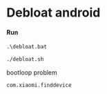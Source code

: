 # Debloat android

#### Run
```ps
.\debloat.bat
```
```bash
./debloat.sh
```

bootloop problem
```package
com.xiaomi.finddevice
```